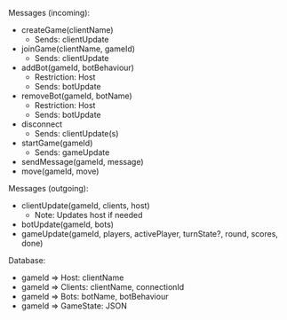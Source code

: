 Messages (incoming):
- createGame(clientName)
	- Sends: clientUpdate
- joinGame(clientName, gameId)
	- Sends: clientUpdate
- addBot(gameId, botBehaviour)
	- Restriction: Host
	- Sends: botUpdate
- removeBot(gameId, botName)
	- Restriction: Host
	- Sends: botUpdate
- disconnect
	- Sends: clientUpdate(s)
- startGame(gameId)
	- Sends: gameUpdate
- sendMessage(gameId, message)
- move(gameId, move) 

Messages (outgoing):
- clientUpdate(gameId, clients, host)
	- Note: Updates host if needed
- botUpdate(gameId, bots)
- gameUpdate(gameId, players, activePlayer, turnState?, round, scores, done)

Database:
- gameId => Host: clientName
- gameId => Clients: clientName, connectionId
- gameId => Bots: botName, botBehaviour
- gameId => GameState: JSON